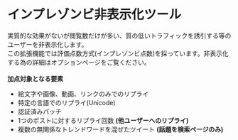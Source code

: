 # インプレゾンビ非表示化ツール
実質的な効果がないが閲覧数だけが多い、質の低いトラフィックを誘引する等のユーザーを非表示化します。\
この拡張機能では評価点数方式(インプレゾンビ点数)を採っています。非表示化する為の詳細はオプションページをご覧ください。
\
\
**加点対象となる要素**
- 絵文字や画像、動画、リンクのみでのリプライ
- 特定の言語でのリプライ(Unicode)
- 認証済みパッチ
- 1つのポストに対するリプライ回数 **(他ユーザーへのリプライ)**
- 複数の無関係なトレンドワードを混ぜたツイート **(話題を検索ページのみ)**